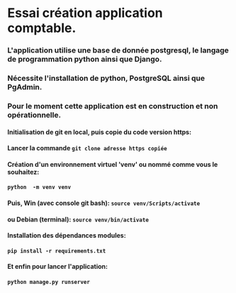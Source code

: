 # Essai création application comptable.

### L'application utilise une base de donnée postgresql, le langage de programmation python ainsi que Django.
### Nécessite l'installation de python, PostgreSQL ainsi que PgAdmin.
### Pour le moment cette application est en construction et non opérationnelle.
#### Initialisation de git en local, puis copie du code version https:
#### Lancer la commande ``git clone adresse https copiée``
#### Création d'un environnement virtuel 'venv' ou nommé comme vous le souhaitez:
#### ``python  -m venv venv``
#### Puis, Win (avec console git bash): ``source venv/Scripts/activate``
####       ou Debian (terminal):   ``source venv/bin/activate``
#### Installation des dépendances modules:
#### ``pip install -r requirements.txt``
#### Et enfin pour lancer l'application:
#### ``python manage.py runserver``
            